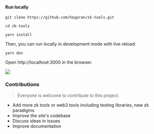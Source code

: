 



#### Run locally

```
git clone https://github.com/heypran/zk-tools.git

cd zk-tools

yarn install

```

Then, you can run locally in development mode with live reload:

```
yarn dev
```

Open http://localhost:3000 in the browser.

![](https://i.imgur.com/waxVImv.png)

### Contributions

> Everyone is welcome to contribute to this project.

- Add more zk tools or web3 tools including testing libraries, new zk paradigms
- Improve the site's codebase
- Discuss ideas in issues
- Improve documentation
